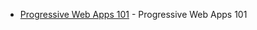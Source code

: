 - [Progressive Web Apps 101](https://medium.freecodecamp.org/progressive-web-apps-101-the-what-why-and-how-4aa5e9065ac2
) - Progressive Web Apps 101 
